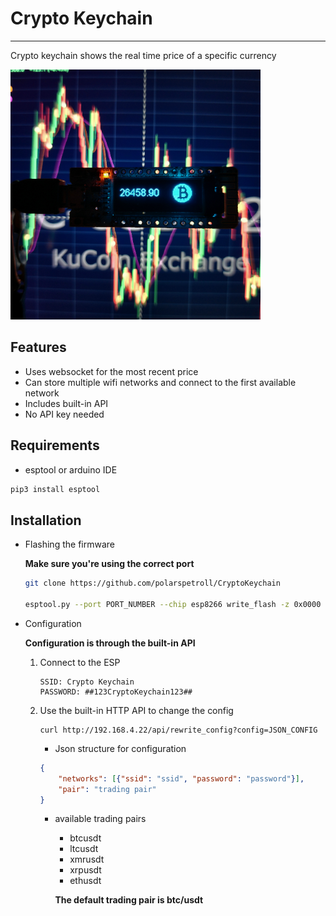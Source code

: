 # Crypto Keychain

---

Crypto keychain shows the real time price of a specific currency


<img src="pic.jpg" width="400"/>

## Features 

- Uses websocket for the most recent price
- Can store multiple wifi networks and connect to the first available network
- Includes built-in API
- No API key needed

## Requirements

- esptool or arduino IDE

```bash
pip3 install esptool
```

## Installation

- Flashing the firmware 

    **Make sure you're using  the correct port**

    ```bash
    git clone https://github.com/polarspetroll/CryptoKeychain

    esptool.py --port PORT_NUMBER --chip esp8266 write_flash -z 0x0000 Crypto_Keychain.bin
    ```

- Configuration

    **Configuration is through the built-in API**

    1. Connect to the ESP
        ```
        SSID: Crypto Keychain
        PASSWORD: ##123CryptoKeychain123##
        ```
    
    2. Use the built-in HTTP API to change the config

        ```
        curl http://192.168.4.22/api/rewrite_config?config=JSON_CONFIG
        ```
        - Json structure for configuration
        ```json
        {
            "networks": [{"ssid": "ssid", "password": "password"}],
            "pair": "trading pair"
        }
        ```

        - available trading pairs 
            - btcusdt
            - ltcusdt
            - xmrusdt
            - xrpusdt
            - ethusdt

            **The default trading pair is btc/usdt**



